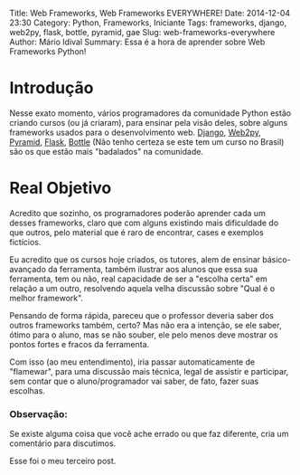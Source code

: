 Title: Web Frameworks, Web Frameworks EVERYWHERE!
Date: 2014-12-04 23:30
Category: Python, Frameworks, Iniciante
Tags: frameworks, django, web2py, flask, bottle, pyramid, gae
Slug: web-frameworks-everywhere
Author: Mário Idival
Summary: Essa é a hora de aprender sobre Web Frameworks Python!

# Introdução

Nesse exato momento, vários programadores da comunidade Python estão
criando cursos (ou já criaram), para ensinar pela visão deles, sobre alguns frameworks
usados para o desenvolvimento web. [Django](http://djangoproject.com), [Web2py](http://www.web2py.com), [Pyramid](http://www.pylonsproject.org), [Flask](http://flask.pocoo.org/),
[Bottle](http://bottlepy.org) (Não tenho certeza se este tem um curso no Brasil) são os que
estão mais "badalados" na comunidade.

# Real Objetivo

Acredito que sozinho, os programadores poderão aprender cada um desses
frameworks, claro que com alguns existindo mais dificuldade do que
outros, pelo material que é raro de encontrar, cases e exemplos
fictícios.

Eu acredito que os cursos hoje criados, os tutores, alem de ensinar
básico-avançado da ferramenta, também ilustrar aos alunos que essa sua
ferramenta, tem ou não, real capacidade de ser a "escolha certa" em
relação a um outro, resolvendo aquela velha discussão sobre "Qual é o
melhor framework".

Pensando de forma rápida, pareceu que o professor deveria saber dos
outros frameworks também, certo? Mas não era a intenção, se ele saber,
ótimo para o aluno, mas se não souber, ele pelo menos deve mostrar os
pontos fortes e fracos da ferramenta.

Com isso (ao meu entendimento), iria passar automaticamente de "flamewar",
para uma discussão mais técnica, legal de assistir e participar, sem contar
que o aluno/programador vai saber, de fato, fazer suas escolhas.

### Observação:
Se existe alguma coisa que você ache errado ou que faz diferente, cria
um comentário para discutimos.

Esse foi o meu terceiro post.
